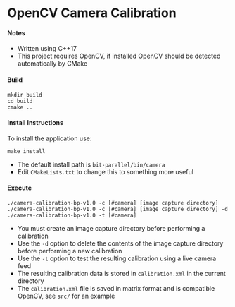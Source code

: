 # OpenCV Camera Calibration

#### Notes
- Written using C++17
- This project requires OpenCV, if installed OpenCV should be detected automatically by CMake

#### Build
```
mkdir build
cd build
cmake ..
```

#### Install Instructions
To install the application use:

```
make install
```

- The default install path is `bit-parallel/bin/camera`
- Edit `CMakeLists.txt` to change this to something more useful

#### Execute
```
./camera-calibration-bp-v1.0 -c [#camera] [image capture directory]
./camera-calibration-bp-v1.0 -c [#camera] [image capture directory] -d
./camera-calibration-bp-v1.0 -t [#camera]
```

- You must create an image capture directory before performing a calibration
- Use the `-d` option to delete the contents of the image capture directory before performing a new calibration
- Use the `-t` option to test the resulting calibration using a live camera feed
- The resulting calibration data is stored in `calibration.xml` in the current directory
- The `calibration.xml` file is saved in matrix format and is compatible OpenCV, see `src/` for an example
